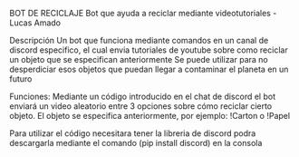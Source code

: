 BOT DE RECICLAJE
Bot que ayuda a reciclar mediante videotutoriales
-Lucas Amado

Descripción
Un bot que funciona mediante comandos en un canal de discord especifico, el cual envia tutoriales de youtube sobre como reciclar un objeto que se especifican anteriormente
Se puede utilizar para no desperdiciar esos objetos que puedan llegar a contaminar el planeta en un futuro

Funciones:
Mediante un código introducido en el chat de discord el bot enviará un video aleatorio entre 3 opciones sobre cómo reciclar cierto objeto.
El objeto se especifica anteriormente, por ejemplo: !Carton  o  !Papel



Para utilizar el código necesitara tener la libreria de discord
podra descargarla mediante el comando (pip install discord) en la consola
